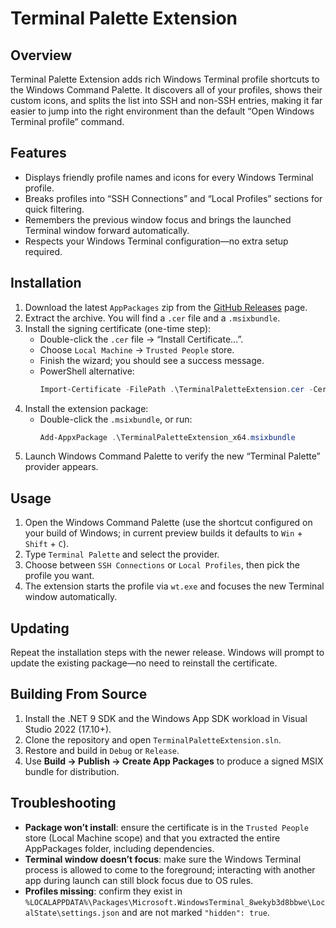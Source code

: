 # Terminal Palette Extension

## Overview
Terminal Palette Extension adds rich Windows Terminal profile shortcuts to the Windows Command Palette. It discovers all of your profiles, shows their custom icons, and splits the list into SSH and non-SSH entries, making it far easier to jump into the right environment than the default “Open Windows Terminal profile” command.

## Features
- Displays friendly profile names and icons for every Windows Terminal profile.
- Breaks profiles into “SSH Connections” and “Local Profiles” sections for quick filtering.
- Remembers the previous window focus and brings the launched Terminal window forward automatically.
- Respects your Windows Terminal configuration—no extra setup required.

## Installation
1. Download the latest `AppPackages` zip from the [GitHub Releases](../../releases) page.
2. Extract the archive. You will find a `.cer` file and a `.msixbundle`.
3. Install the signing certificate (one-time step):
   - Double-click the `.cer` file → “Install Certificate…”.
   - Choose `Local Machine` → `Trusted People` store.
   - Finish the wizard; you should see a success message.
   - PowerShell alternative:
     ```powershell
     Import-Certificate -FilePath .\TerminalPaletteExtension.cer -CertStoreLocation Cert:\LocalMachine\TrustedPeople
     ```
4. Install the extension package:
   - Double-click the `.msixbundle`, or run:
     ```powershell
     Add-AppxPackage .\TerminalPaletteExtension_x64.msixbundle
     ```
5. Launch Windows Command Palette to verify the new “Terminal Palette” provider appears.

## Usage
1. Open the Windows Command Palette (use the shortcut configured on your build of Windows; in current preview builds it defaults to `Win` + `Shift` + `C`).
2. Type `Terminal Palette` and select the provider.
3. Choose between `SSH Connections` or `Local Profiles`, then pick the profile you want.
4. The extension starts the profile via `wt.exe` and focuses the new Terminal window automatically.

## Updating
Repeat the installation steps with the newer release. Windows will prompt to update the existing package—no need to reinstall the certificate.

## Building From Source
1. Install the .NET 9 SDK and the Windows App SDK workload in Visual Studio 2022 (17.10+).
2. Clone the repository and open `TerminalPaletteExtension.sln`.
3. Restore and build in `Debug` or `Release`.
4. Use **Build → Publish → Create App Packages** to produce a signed MSIX bundle for distribution.

## Troubleshooting
- **Package won’t install**: ensure the certificate is in the `Trusted People` store (Local Machine scope) and that you extracted the entire AppPackages folder, including dependencies.
- **Terminal window doesn’t focus**: make sure the Windows Terminal process is allowed to come to the foreground; interacting with another app during launch can still block focus due to OS rules.
- **Profiles missing**: confirm they exist in `%LOCALAPPDATA%\Packages\Microsoft.WindowsTerminal_8wekyb3d8bbwe\LocalState\settings.json` and are not marked `"hidden": true`.
